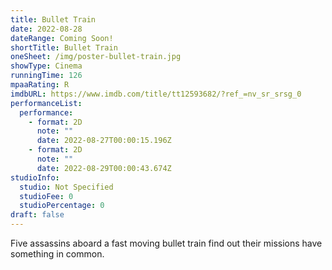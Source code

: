 ```yaml
---
title: Bullet Train
date: 2022-08-28
dateRange: Coming Soon!
shortTitle: Bullet Train
oneSheet: /img/poster-bullet-train.jpg
showType: Cinema
runningTime: 126
mpaaRating: R
imdbURL: https://www.imdb.com/title/tt12593682/?ref_=nv_sr_srsg_0
performanceList:
  performance:
    - format: 2D
      note: ""
      date: 2022-08-27T00:00:15.196Z
    - format: 2D
      note: ""
      date: 2022-08-29T00:00:43.674Z
studioInfo:
  studio: Not Specified
  studioFee: 0
  studioPercentage: 0
draft: false
---
```

Five assassins aboard a fast moving bullet train find out their missions have something in common.